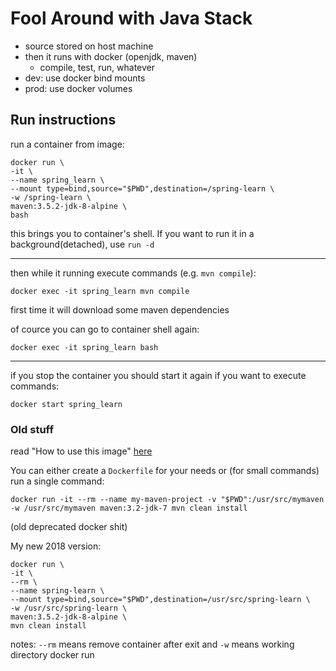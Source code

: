# Fool Around with Java Stack
- source stored on host machine
- then it runs with docker (openjdk, maven)
    - compile, test, run, whatever
- dev: use docker bind mounts
- prod: use docker volumes


## Run instructions
run a container from image:
```shell
docker run \
-it \
--name spring_learn \
--mount type=bind,source="$PWD",destination=/spring-learn \
-w /spring-learn \
maven:3.5.2-jdk-8-alpine \
bash
```
this brings you to container's shell. If you want to run it in a background(detached), use `run -d`

---

then while it running execute commands (e.g. `mvn compile`):
```shell
docker exec -it spring_learn mvn compile
```

first time it will download some maven dependencies

of cource you can go to container shell again:
```shell
docker exec -it spring_learn bash
```


---

if you stop the container you should start it again if you want to execute commands:

```shell
docker start spring_learn
```

### Old stuff
read "How to use this image" [here](https://hub.docker.com/r/library/maven/)

You can either create a `Dockerfile` for your needs or (for small commands) run a single command: 
```
docker run -it --rm --name my-maven-project -v "$PWD":/usr/src/mymaven -w /usr/src/mymaven maven:3.2-jdk-7 mvn clean install
```

(old deprecated docker shit)

My new 2018 version:

```shell
docker run \
-it \
--rm \ 
--name spring-learn \
--mount type=bind,source="$PWD",destination=/usr/src/spring-learn \
-w /usr/src/spring-learn \ 
maven:3.5.2-jdk-8-alpine \
mvn clean install
```

notes: `--rm` means remove container after exit and `-w` means working directory docker run
